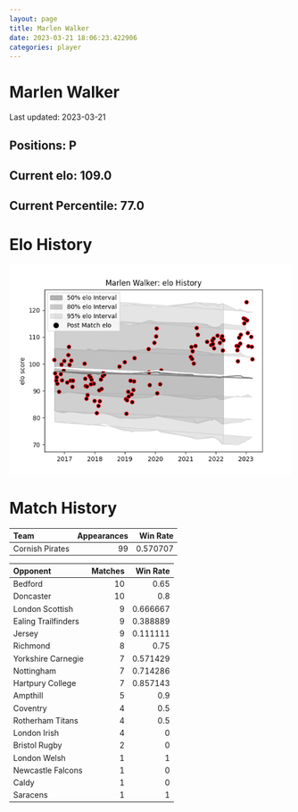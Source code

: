 ```yaml
---  
layout: page  
title: Marlen Walker  
date: 2023-03-21 18:06:23.422906  
categories: player  
---
```

# Marlen Walker


Last updated: 2023-03-21
## Positions: P

## Current elo: 109.0

## Current Percentile: 77.0

# Elo History


![elo history](history_MarlenWalker.png)
# Match History


| Team            |   Appearances |   Win Rate |
|:----------------|--------------:|-----------:|
| Cornish Pirates |            99 |   0.570707 |

| Opponent            |   Matches |   Win Rate |
|:--------------------|----------:|-----------:|
| Bedford             |        10 |   0.65     |
| Doncaster           |        10 |   0.8      |
| London Scottish     |         9 |   0.666667 |
| Ealing Trailfinders |         9 |   0.388889 |
| Jersey              |         9 |   0.111111 |
| Richmond            |         8 |   0.75     |
| Yorkshire Carnegie  |         7 |   0.571429 |
| Nottingham          |         7 |   0.714286 |
| Hartpury College    |         7 |   0.857143 |
| Ampthill            |         5 |   0.9      |
| Coventry            |         4 |   0.5      |
| Rotherham Titans    |         4 |   0.5      |
| London Irish        |         4 |   0        |
| Bristol Rugby       |         2 |   0        |
| London Welsh        |         1 |   1        |
| Newcastle Falcons   |         1 |   0        |
| Caldy               |         1 |   0        |
| Saracens            |         1 |   1        |